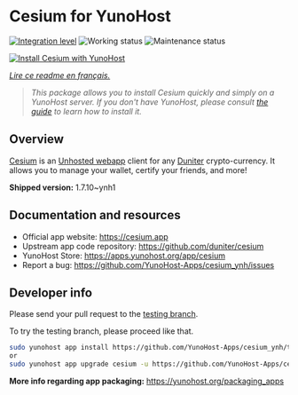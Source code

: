 <!--
N.B.: This README was automatically generated by https://github.com/YunoHost/apps/tree/master/tools/README-generator
It shall NOT be edited by hand.
-->

# Cesium for YunoHost

[![Integration level](https://dash.yunohost.org/integration/cesium.svg)](https://dash.yunohost.org/appci/app/cesium) ![Working status](https://ci-apps.yunohost.org/ci/badges/cesium.status.svg) ![Maintenance status](https://ci-apps.yunohost.org/ci/badges/cesium.maintain.svg)

[![Install Cesium with YunoHost](https://install-app.yunohost.org/install-with-yunohost.svg)](https://install-app.yunohost.org/?app=cesium)

*[Lire ce readme en français.](./README_fr.md)*

> *This package allows you to install Cesium quickly and simply on a YunoHost server.
If you don't have YunoHost, please consult [the guide](https://yunohost.org/#/install) to learn how to install it.*

## Overview

[Cesium](https://cesium.app) is an [Unhosted webapp](https://unhosted.org) client for any [Duniter](https://duniter.org) crypto-currency.
It allows you to manage your wallet, certify your friends, and more!


**Shipped version:** 1.7.10~ynh1
## Documentation and resources

* Official app website: <https://cesium.app>
* Upstream app code repository: <https://github.com/duniter/cesium>
* YunoHost Store: <https://apps.yunohost.org/app/cesium>
* Report a bug: <https://github.com/YunoHost-Apps/cesium_ynh/issues>

## Developer info

Please send your pull request to the [testing branch](https://github.com/YunoHost-Apps/cesium_ynh/tree/testing).

To try the testing branch, please proceed like that.

``` bash
sudo yunohost app install https://github.com/YunoHost-Apps/cesium_ynh/tree/testing --debug
or
sudo yunohost app upgrade cesium -u https://github.com/YunoHost-Apps/cesium_ynh/tree/testing --debug
```

**More info regarding app packaging:** <https://yunohost.org/packaging_apps>

